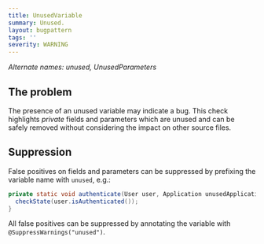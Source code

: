 ```yaml
---
title: UnusedVariable
summary: Unused.
layout: bugpattern
tags: ''
severity: WARNING
---
```


<!--
*** AUTO-GENERATED, DO NOT MODIFY ***
To make changes, edit the @BugPattern annotation or the explanation in docs/bugpattern.
-->


_Alternate names: unused, UnusedParameters_

## The problem
The presence of an unused variable may indicate a bug. This check highlights
_private_ fields and parameters which are unused and can be safely removed
without considering the impact on other source files.


## Suppression

False positives on fields and parameters can be suppressed by prefixing the
variable name with `unused`, e.g.:

```java
private static void authenticate(User user, Application unusedApplication) {
  checkState(user.isAuthenticated());
}
```


All false positives can be suppressed by annotating the variable with
`@SuppressWarnings("unused")`.


